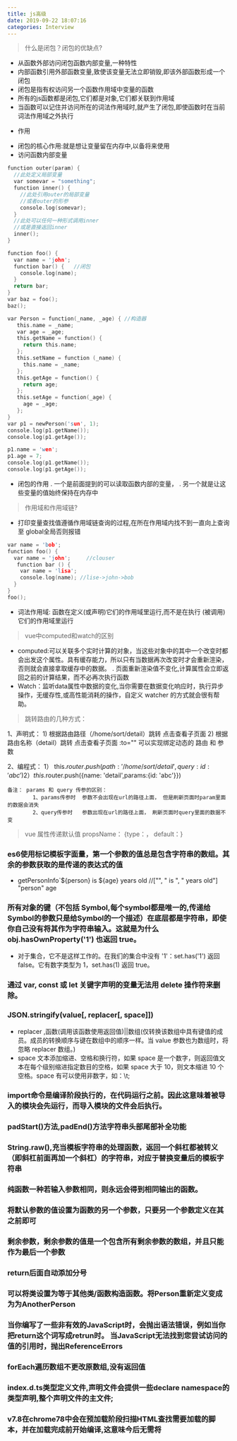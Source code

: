 ```yaml
---
title: js高级
date: 2019-09-22 18:07:16
categories: Interview
---
```

> 什么是闭包？闭包的优缺点?
- 从函数外部访问闭包函数内部变量,一种特性
- 内部函数引用外部函数变量,致使该变量无法立即销毁,即该外部函数形成一个闭包
- 闭包是指有权访问另一个函数作用域中变量的函数
- 所有的js函数都是闭包,它们都是对象,它们都关联到作用域
- 当函数可以记住并访问所在的词法作用域时,就产生了闭包,即使函数时在当前词法作用域之外执行
* 作用
 - 闭包的核心作用:就是想让变量留在内存中,以备将来使用
 - 访问函数内部变量
 ```c 
 function outer(param) {
   //此处定义局部变量
   var somevar = "something";
   function inner() {
     //此处引用outer的局部变量
     //或者outer的形参
     console.log(somevar);
   }
   //此处可以任何一种形式调用inner
   //或是直接返回inner
   inner();
 }
 ```
 ```c
 function foo() {
   var name = 'john';
   function bar() {   //闭包
     console.log(name);
   }
   return bar;
 }
 var baz = foo();
 baz();
 ```

 ```c
 var Person = function(_name, _age) { //构造器
    this.name = _name;
    var age = _age;
    this.getName = function() {
      return this.name;
    };
    this.setName = function (_name) {
      this.name = _name;
    };
    this.getAge = function() {
      return age;
    };
    this.setAge = function(_age) {
      age = _age;
    };
 }
 var p1 = newPerson('sun', 1);
 console.log(p1.getName());
 console.log(p1.getAge());

 p1.name = 'wen';
 p1.age = 7;
 console.log(p1.getName());
 console.log(p1.getAge());
 ```
 - 闭包的作用
  . 一个是前面提到的可以读取函数内部的变量，
  . 另一个就是让这些变量的值始终保持在内存中



> 作用域和作用域链?
- 打印变量查找值遵循作用域链查询的过程,在所在作用域内找不到一直向上查询至
global全局否则报错
```c
var name = 'bob';
function foo() {
  var name = 'john';     //clouser
   function bar () {
    var name = 'lisa';
    console.log(name); //lise->john->bob
  }
}
foo();
```
- 词法作用域: 函数在定义(或声明)它们的作用域里运行,而不是在执行
  (被调用)它们的作用域里运行

> vue中computed和watch的区别
- computed:可以关联多个实时计算的对象，当这些对象中的其中一个改变时都会出发这个属性。具有缓存能力，所以只有当数据再次改变时才会重新渲染，否则就会直接拿取缓存中的数据。
 . 页面重新渲染值不变化,计算属性会立即返回之前的计算结果，而不必再次执行函数
- Watch：监听data属性中数据的变化,当你需要在数据变化响应时，执行异步操作，无缓存性,或高性能消耗的操作，自定义 watcher 的方式就会很有帮助。
> 跳转路由的几种方式：
 
  1、声明式： 1) 根据路由路径（/home/sort/detail）跳转 <router-link :to="{path: '/home/sort/detail', query:{id: 'abc'}}">点击查看子页面</router-link>
             2) 根据路由名称（detail）跳转 <router-link :to="{name: 'detail', params:{id: 'abc'}}">点击查看子页面</router-link>
                :to=""  可以实现绑定动态的 路由 和 参数
 
  2、编程式： 1） this.$router.push({path: '/home/sort/detail',query:{id: 'abc'}})
             2） this.$router.push({name: 'detail',params:{id: 'abc'}})
 
    备注： params 和 query 传参的区别：
            1、params传参时  参数不会出现在url的路径上面， 但是刷新页面时param里面的数据会消失
            2、query传参时   参数出现在url的路径上面， 刷新页面时query里面的数据不变 
> vue 属性传递默认值 propsName： {type：， default：}

### es6使用标记模板字面量，第一个参数的值总是包含字符串的数组。其余的参数获取的是传递的表达式的值
* getPersonInfo`${person} is ${age} years old   //["", " is ", " years old"] "person" age
### 所有对象的键（不包括 Symbol,每个symbol都是唯一的,传递给Symbol的参数只是给Symbol的一个描述）在底层都是字符串，即使你自己没有将其作为字符串输入。这就是为什么 obj.hasOwnProperty('1') 也返回 true。

 * 对于集合，它不是这样工作的。在我们的集合中没有 '1'：set.has('1') 返回 false。它有数字类型为 1，set.has(1) 返回 true。
### 通过 var, const 或 let 关键字声明的变量无法用 delete 操作符来删除。
### JSON.stringify(value[, replacer[, space]])

* replacer ,函数(调用该函数使用返回值)||数组(仅转换该数组中具有键值的成员。成员的转换顺序与键在数组中的顺序一样。当 value 参数也为数组时，将忽略 replacer 数组。)
* space 文本添加缩进、空格和换行符，如果 space 是一个数字，则返回值文本在每个级别缩进指定数目的空格，如果 space 大于 10，则文本缩进 10 个空格。space 有可以使用非数字，如：\t;

### import命令是编译阶段执行的，在代码运行之前。因此这意味着被导入的模块会先运行，而导入模块的文件会后执行。
### padStart()方法,padEnd()方法字符串头部尾部补全功能
### String.raw(),充当模板字符串的处理函数，返回一个斜杠都被转义（即斜杠前面再加一个斜杠）的字符串，对应于替换变量后的模板字符串
### 纯函数一种若输入参数相同，则永远会得到相同输出的函数。
### 将默认参数的值设置为函数的另一个参数，只要另一个参数定义在其之前即可
### 剩余参数，剩余参数的值是一个包含所有剩余参数的数组，并且只能作为最后一个参数
### return后面自动添加分号
### 可以将类设置为等于其他类/函数构造函数。将Person重新定义变成为为AnotherPerson
### 当你编写了一些非有效的JavaScript时，会抛出语法错误，例如当你把return这个词写成retrun时。 当JavaScript无法找到您尝试访问的值的引用时，抛出ReferenceErrors
### forEach遍历数组不更改原数组,没有返回值
### index.d.ts类型定义文件,声明文件会提供一些declare namespace的类型声明,整个声明文件的主文件;
### v7.8在chrome78中会在预加载阶段扫描HTML查找需要加载的脚本，并在加载完成前开始编译,这意味今后无需将<script>写在body结尾处了(关于操作dom的js那)。